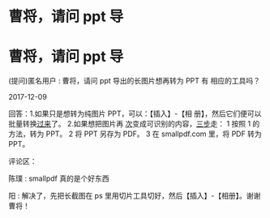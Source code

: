 # 曹将，请问 ppt 导

# 曹将，请问 ppt 导

(提问)匿名用户 : 曹将，请问 ppt 导出的长图片想再转为 PPT 有 相应的工具吗？

2017-12-09

回答：1.如果只是想转为纯图片 PPT，可以：【插入】-【相 册】，然后它们便可以批量转换<u>过来</u>了。 2.如果想把图片再 <u>次</u>变成可识别的内容，<u>三步</u>走： 1 按照 1 的方法，转为 PPT。 2 将 PPT 另存为 PDF。 3 在 smallpdf.com 里，将 PDF 转为 PPT。

评论区：

陈璞 : smallpdf 真的是个好东西

阳 : 解决了，先把长截图在 ps 里用切片工具切好，然后【插入】-【相册】。谢谢曹将！